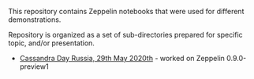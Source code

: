 This repository contains Zeppelin notebooks that were used for different demonstrations.

Repository is organized as a set of sub-directories prepared for specific topic, and/or presentation.

* [Cassandra Day Russia, 29th May 2020th](cassandra-day-russia) - worked on Zeppelin 0.9.0-preview1

